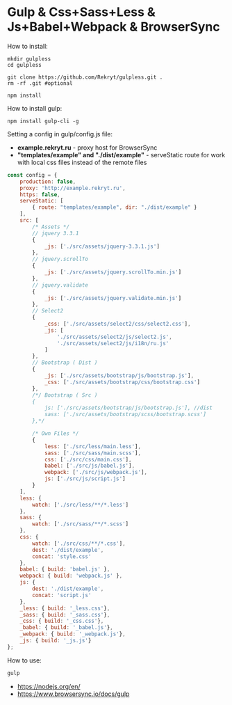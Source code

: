 # Gulp & Css+Sass+Less & Js+Babel+Webpack & BrowserSync

How to install:
```
mkdir gulpless
cd gulpless

git clone https://github.com/Rekryt/gulpless.git .
rm -rf .git #optional

npm install
```

How to install gulp:
```
npm install gulp-cli -g
```

Setting a config in gulp/config.js file:
- **example.rekryt.ru** - proxy host for BrowserSync
- **"templates/example" and "./dist/example"** - serveStatic route for work with local css files instead of the remote files
```javascript
const config = {
	production: false,
	proxy: 'http://example.rekryt.ru',
	https: false,
	serveStatic: [
		{ route: "templates/example", dir: "./dist/example" }
	],
	src: [
		/* Assets */
		// jquery 3.3.1
		{
			_js: ['./src/assets/jquery-3.3.1.js']
		},
		// jquery.scrollTo
		{
			_js: ['./src/assets/jquery.scrollTo.min.js']
		},
		// jquery.validate
		{
			_js: ['./src/assets/jquery.validate.min.js']
		},
		// Select2
		{
			_css: ['./src/assets/select2/css/select2.css'],
			_js: [
				'./src/assets/select2/js/select2.js',
				'./src/assets/select2/js/i18n/ru.js'
			]
		},
		// Bootstrap ( Dist )
		{
			_js: ['./src/assets/bootstrap/js/bootstrap.js'],
			_css: ['./src/assets/bootstrap/css/bootstrap.css']
		},
		/*/ Bootstrap ( Src )
		{
			js: ['./src/assets/bootstrap/js/bootstrap.js'], //dist
			sass: ['./src/assets/bootstrap/scss/bootstrap.scss']
		},*/

		/* Own Files */
		{
			less: ['./src/less/main.less'],
			sass: ['./src/sass/main.scss'],
			css: ['./src/css/main.css'],
			babel: ['./src/js/babel.js'],
			webpack: ['./src/js/webpack.js'],
			js: ['./src/js/script.js']
		}
	],
	less: {
		watch: ['./src/less/**/*.less']
	},
	sass: {
		watch: ['./src/sass/**/*.scss']
	},
	css: {
		watch: ['./src/css/**/*.css'],
		dest: './dist/example',
		concat: 'style.css'
	},
	babel: { build: 'babel.js' },
	webpack: { build: 'webpack.js' },
	js: {
		dest: './dist/example',
		concat: 'script.js'
	},
	_less: { build: '_less.css'},
	_sass: { build: '_sass.css'},
	_css: { build: '_css.css'},
	_babel: { build: '_babel.js'},
	_webpack: { build: '_webpack.js'},
	_js: { build: '_js.js'}
};
```

How to use:
```bash
gulp
```

- https://nodejs.org/en/
- https://www.browsersync.io/docs/gulp
